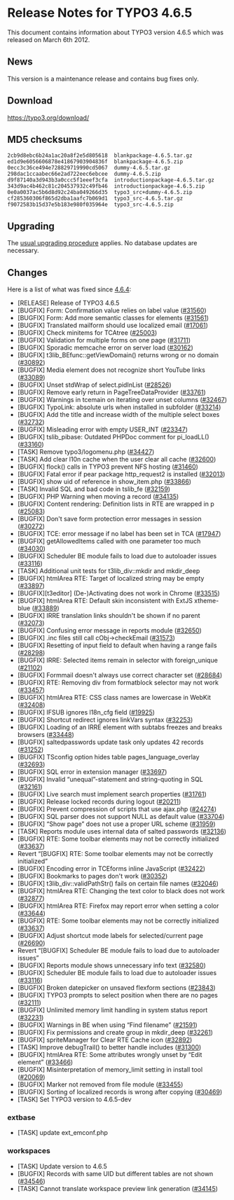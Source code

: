 Release Notes for TYPO3 4.6.5
=============================

This document contains information about TYPO3 version 4.6.5 which was
released on March 6th 2012.

News
----

This version is a maintenance release and contains bug fixes only.

Download
--------

<https://typo3.org/download/>

MD5 checksums
-------------

    2cb9d8ebc6b24a1ac20a8f2e5d805618  blankpackage-4.6.5.tar.gz
    ed1d9e6056606878e41867903904836f  blankpackage-4.6.5.zip
    0ecc3c36ce494e728829719990cd5067  dummy-4.6.5.tar.gz
    298dac1ccaabec66e2ad722eec6ebcee  dummy-4.6.5.zip
    d9f87140a3d943b3a0ccc5f1eeef3cfa  introductionpackage-4.6.5.tar.gz
    343d9ac4b462c81c204537932c49fb46  introductionpackage-4.6.5.zip
    0e0a0037ac5b6d8d92c24ba049266d35  typo3_src+dummy-4.6.5.zip
    cf285360306f865d2dba1aafc7b069d1  typo3_src-4.6.5.tar.gz
    f9072583b15d37e5b183e980f035964e  typo3_src-4.6.5.zip

Upgrading
---------

The [usual upgrading
procedure](https://docs.typo3.org/typo3cms/InstallationGuide/) applies.
No database updates are necessary.

Changes
-------

Here is a list of what was fixed since [4.6.4](TYPO3_4.6.4 "wikilink"):

-   \[RELEASE\] Release of TYPO3 4.6.5
-   \[BUGFIX\] Form: Confirmation value relies on label value
    ([\#31560](https://forge.typo3.org/issues/31560))
-   \[BUGFIX\] Form: Add more semantic classes for elements
    ([\#31561](https://forge.typo3.org/issues/31561))
-   \[BUGFIX\] Translated mailform should use localized email
    ([\#17061](https://forge.typo3.org/issues/17061))
-   \[BUGFIX\] Check minitems for TCAtree
    ([\#25003](https://forge.typo3.org/issues/25003))
-   \[BUGFIX\] Validation for multiple forms on one page
    ([\#31711](https://forge.typo3.org/issues/31711))
-   \[BUGFIX\] Sporadic memcache error on server load
    ([\#30162](https://forge.typo3.org/issues/30162))
-   \[BUGFIX\] t3lib\_BEfunc::getViewDomain() returns wrong or no domain
    ([\#30892](https://forge.typo3.org/issues/30892))
-   \[BUGFIX\] Media element does not recognize short YouTube links
    ([\#33089](https://forge.typo3.org/issues/33089))
-   \[BUGFIX\] Unset stdWrap of select.pidInList
    ([\#28526](https://forge.typo3.org/issues/28526))
-   \[BUGFIX\] Remove early return in PageTreeDataProvider
    ([\#33761](https://forge.typo3.org/issues/33761))
-   \[BUGFIX\] Warnings in tcemain on iterating over unset columns
    ([\#32467](https://forge.typo3.org/issues/32467))
-   \[BUGFIX\] TypoLink: absolute urls when installed in subfolder
    ([\#33214](https://forge.typo3.org/issues/33214))
-   \[BUGFIX\] Add the title and increase width of the multiple select
    boxes ([\#32732](https://forge.typo3.org/issues/32732))
-   \[BUGFIX\] Misleading error with empty USER\_INT
    ([\#23347](https://forge.typo3.org/issues/23347))
-   \[BUGFIX\] tslib\_pibase: Outdated PHPDoc comment for pi\_loadLL()
    ([\#33160](https://forge.typo3.org/issues/33160))
-   \[TASK\] Remove typo3/logomenu.php
    ([\#34427](https://forge.typo3.org/issues/34427))
-   \[TASK\] Add clear l10n cache when the user clear all cache
    ([\#32600](https://forge.typo3.org/issues/32600))
-   \[BUGFIX\] flock() calls in TYPO3 prevent NFS hosting
    ([\#31460](https://forge.typo3.org/issues/31460))
-   \[BUGFIX\] Fatal error if pear package http\_request2 is installed
    ([\#32013](https://forge.typo3.org/issues/32013))
-   \[BUGFIX\] show uid of reference in show\_item.php
    ([\#33866](https://forge.typo3.org/issues/33866))
-   \[TASK\] Invalid SQL and bad code in tslib\_fe
    ([\#32159](https://forge.typo3.org/issues/32159))
-   \[BUGFIX\] PHP Warning when moving a record
    ([\#34135](https://forge.typo3.org/issues/34135))
-   \[BUGFIX\] Content rendering: Definition lists in RTE are wrapped in
    p ([\#25083](https://forge.typo3.org/issues/25083))
-   \[BUGFIX\] Don't save form protection error messages in session
    ([\#30272](https://forge.typo3.org/issues/30272))
-   \[BUGFIX\] TCE: error message if no label has been set in TCA
    ([\#17947](https://forge.typo3.org/issues/17947))
-   \[BUGFIX\] getAllowedItems called with one parameter too much
    ([\#34030](https://forge.typo3.org/issues/34030))
-   \[BUGFIX\] Scheduler BE module fails to load due to autoloader
    issues ([\#33116](https://forge.typo3.org/issues/33116))
-   \[TASK\] Additional unit tests for t3lib\_div::mkdir and mkdir\_deep
-   \[BUGFIX\] htmlArea RTE: Target of localized string may be empty
    ([\#33897](https://forge.typo3.org/issues/33897))
-   \[BUGFIX\]\[t3editor\] (De-)Activating does not work in Chrome
    ([\#33515](https://forge.typo3.org/issues/33515))
-   \[BUGFIX\] htmlArea RTE: Default skin inconsistent with ExtJS
    xtheme-blue ([\#33889](https://forge.typo3.org/issues/33889))
-   \[BUGFIX\] IRRE translation links shouldn't be shown if no parent
    ([\#32073](https://forge.typo3.org/issues/32073))
-   \[BUGFIX\] Confusing error message in reports module
    ([\#32650](https://forge.typo3.org/issues/32650))
-   \[BUGFIX\] .inc files still call cObj-&gt;checkEmail
    ([\#31573](https://forge.typo3.org/issues/31573))
-   \[BUGFIX\] Resetting of input field to default when having a range
    fails ([\#28298](https://forge.typo3.org/issues/28298))
-   \[BUGFIX\] IRRE: Selected items remain in selector with
    foreign\_unique ([\#21102](https://forge.typo3.org/issues/21102))
-   \[BUGFIX\] Formmail doesn't always use correct character set
    ([\#28684](https://forge.typo3.org/issues/28684))
-   \[BUGFIX\] RTE: Removing div from formatblock selector may not work
    ([\#33457](https://forge.typo3.org/issues/33457))
-   \[BUGFIX\] htmlArea RTE: CSS class names are lowercase in WebKit
    ([\#32408](https://forge.typo3.org/issues/32408))
-   \[BUGFIX\] IFSUB ignores l18n\_cfg field
    ([\#19925](https://forge.typo3.org/issues/19925))
-   \[BUGFIX\] Shortcut redirect ignores linkVars syntax
    ([\#32253](https://forge.typo3.org/issues/32253))
-   \[BUGFIX\] Loading of an IRRE element with subtabs freezes and
    breaks browsers ([\#33448](https://forge.typo3.org/issues/33448))
-   \[BUGFIX\] saltedpasswords update task only updates 42 records
    ([\#31252](https://forge.typo3.org/issues/31252))
-   \[BUGFIX\] TSconfig option hides table pages\_language\_overlay
    ([\#32693](https://forge.typo3.org/issues/32693))
-   \[BUGFIX\] SQL error in extension manager
    ([\#33697](https://forge.typo3.org/issues/33697))
-   \[BUGFIX\] Invalid “unequal”-statement and string-quoting in SQL
    ([\#32161](https://forge.typo3.org/issues/32161))
-   \[BUGFIX\] Live search must implement search properties
    ([\#31761](https://forge.typo3.org/issues/31761))
-   \[BUGFIX\] Release locked records during logout
    ([\#20211](https://forge.typo3.org/issues/20211))
-   \[BUGFIX\] Prevent compression of scripts that use ajax.php
    ([\#24274](https://forge.typo3.org/issues/24274))
-   \[BUGFIX\] SQL parser does not support NULL as default value
    ([\#33704](https://forge.typo3.org/issues/33704))
-   \[BUGFIX\] “Show page” does not use a proper URL scheme
    ([\#31959](https://forge.typo3.org/issues/31959))
-   \[TASK\] Reports module uses internal data of salted passwords
    ([\#32136](https://forge.typo3.org/issues/32136))
-   \[BUGFIX\] RTE: Some toolbar elements may not be correctly
    initialized ([\#33637](https://forge.typo3.org/issues/33637))
-   Revert “\[BUGFIX\] RTE: Some toolbar elements may not be correctly
    initialized”
-   \[BUGFIX\] Encoding error in TCEforms inline JavaScript
    ([\#32422](https://forge.typo3.org/issues/32422))
-   \[BUGFIX\] Bookmarks to pages don't work
    ([\#30352](https://forge.typo3.org/issues/30352))
-   \[BUGFIX\] t3lib\_div::validPathStr() fails on certain file names
    ([\#32046](https://forge.typo3.org/issues/32046))
-   \[BUGFIX\] htmlArea RTE: Changing the text color to black does not
    work ([\#32877](https://forge.typo3.org/issues/32877))
-   \[BUGFIX\] htmlArea RTE: Firefox may report error when setting a
    color ([\#33644](https://forge.typo3.org/issues/33644))
-   \[BUGFIX\] RTE: Some toolbar elements may not be correctly
    initialized ([\#33637](https://forge.typo3.org/issues/33637))
-   \[BUGFIX\] Adjust shortcut mode labels for selected/current page
    ([\#26690](https://forge.typo3.org/issues/26690))
-   Revert “\[BUGFIX\] Scheduler BE module fails to load due to
    autoloader issues”
-   \[BUGFIX\] Reports module shows unnecessary info text
    ([\#32580](https://forge.typo3.org/issues/32580))
-   \[BUGFIX\] Scheduler BE module fails to load due to autoloader
    issues ([\#33116](https://forge.typo3.org/issues/33116))
-   \[BUGFIX\] Broken datepicker on unsaved flexform sections
    ([\#23843](https://forge.typo3.org/issues/23843))
-   \[BUGFIX\] TYPO3 prompts to select position when there are no pages
    ([\#32111](https://forge.typo3.org/issues/32111))
-   \[BUGFIX\] Unlimited memory limit handling in system status report
    ([\#32231](https://forge.typo3.org/issues/32231))
-   \[BUGFIX\] Warnings in BE when using “Find filename”
    ([\#21591](https://forge.typo3.org/issues/21591))
-   \[BUGFIX\] Fix permissions and create group in mkdir\_deep
    ([\#32261](https://forge.typo3.org/issues/32261))
-   \[BUGFIX\] spriteManager for Clear RTE Cache icon
    ([\#32892](https://forge.typo3.org/issues/32892))
-   \[TASK\] Improve debugTrail() to better handle includes
    ([\#31300](https://forge.typo3.org/issues/31300))
-   \[BUGFIX\] htmlArea RTE: Some attributes wrongly unset by “Edit
    element” ([\#33466](https://forge.typo3.org/issues/33466))
-   \[BUGFIX\] Misinterpretation of memory\_limit setting in install
    tool ([\#20069](https://forge.typo3.org/issues/20069))
-   \[BUGFIX\] Marker not removed from file module
    ([\#33455](https://forge.typo3.org/issues/33455))
-   \[BUGFIX\] Sorting of localized records is wrong after copying
    ([\#30469](https://forge.typo3.org/issues/30469))
-   \[TASK\] Set TYPO3 version to 4.6.5-dev

### extbase

-   \[TASK\] update ext\_emconf.php

### workspaces

-   \[TASK\] Update version to 4.6.5
-   \[BUGFIX\] Records with same UID but different tables are not shown
    ([\#34546](https://forge.typo3.org/issues/34546))
-   \[TASK\] Cannot translate workspace preview link generation
    ([\#34145](https://forge.typo3.org/issues/34145))


